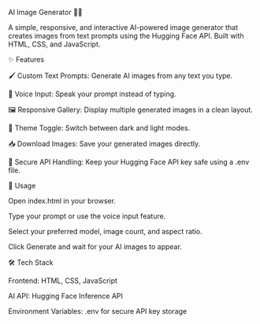 AI Image Generator 🎨🤖

A simple, responsive, and interactive AI-powered image generator that creates images from text prompts using the Hugging Face API. Built with HTML, CSS, and JavaScript.

✨ Features

🖌 Custom Text Prompts: Generate AI images from any text you type.

🎤 Voice Input: Speak your prompt instead of typing.

🖼️ Responsive Gallery: Display multiple generated images in a clean layout.

🌙 Theme Toggle: Switch between dark and light modes.

📥 Download Images: Save your generated images directly.

🔐 Secure API Handling: Keep your Hugging Face API key safe using a .env file.

🚀 Usage

Open index.html in your browser.

Type your prompt or use the voice input feature.

Select your preferred model, image count, and aspect ratio.

Click Generate and wait for your AI images to appear.

🛠️ Tech Stack

Frontend: HTML, CSS, JavaScript

AI API: Hugging Face Inference API

Environment Variables: .env for secure API key storage
